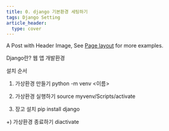 ```yaml
---
title: 0. django 기본환경 세팅하기
tags: Django Setting
article_header:
  type: cover
---
```


A Post with Header Image, See [Page layout](https://tianqi.name/jekyll-TeXt-theme/samples.html#page-layout) for more examples.

Django란?
웹 앱 개발환경

설치 순서
1) 가상환경 만들기
python -m venv <이름>

2) 가상환경 실행하기
source myvenv/Scripts/activate

3) 장고 설치
pip install django

+) 가상환경 종료하기
diactivate


<!--more-->
